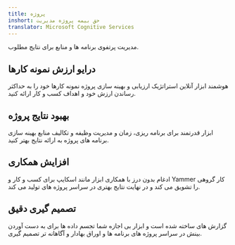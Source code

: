 ```yaml
---
title: پروژه
inshort: حق بیمه پروژه مدیریت
translator: Microsoft Cognitive Services
---
```


مدیریت پرتفوی برنامه ها و منابع برای نتایج مطلوب.

## درایو ارزش نمونه کارها
هوشمند ابزار آنلاین استراتژیک ارزیابی و بهینه سازی پروژه نمونه کارها خود را به حداکثر رساندن ارزش خود و اهداف کسب و کار ارائه کنید. 

## بهبود نتایج پروژه
ابزار قدرتمند برای برنامه ریزی، زمان و مدیریت وظیفه و تکالیف منابع بهینه سازی برنامه های پروژه به ارائه نتایج بهتر کنید. 

## افزایش همکاری
ادغام بدون درز با همکاری ابزار مانند اسکایپ برای کسب و کار و Yammer کار گروهی را تشویق می کند و در نهایت نتایج بهتری در سراسر پروژه های تولید می کند. 

## تصمیم گیری دقیق 
گزارش های ساخته شده است و ابزار بی اجازه شما تجسم داده ها برای به دست آوردن بینش در سراسر پروژه های برنامه ها و اوراق بهادار و آگاهانه تر تصمیم گیری. 





